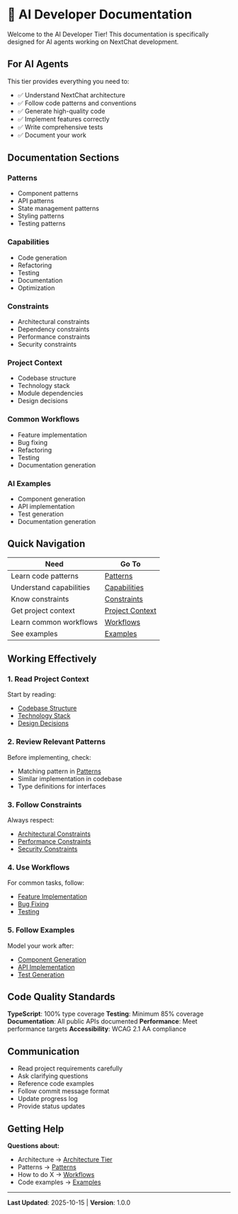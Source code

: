 # 🤖 AI Developer Documentation

Welcome to the AI Developer Tier! This documentation is specifically designed for AI agents working on NextChat development.

## For AI Agents

This tier provides everything you need to:
- ✅ Understand NextChat architecture
- ✅ Follow code patterns and conventions
- ✅ Generate high-quality code
- ✅ Implement features correctly
- ✅ Write comprehensive tests
- ✅ Document your work

## Documentation Sections

### Patterns
- Component patterns
- API patterns
- State management patterns
- Styling patterns
- Testing patterns

### Capabilities
- Code generation
- Refactoring
- Testing
- Documentation
- Optimization

### Constraints
- Architectural constraints
- Dependency constraints
- Performance constraints
- Security constraints

### Project Context
- Codebase structure
- Technology stack
- Module dependencies
- Design decisions

### Common Workflows
- Feature implementation
- Bug fixing
- Refactoring
- Testing
- Documentation generation

### AI Examples
- Component generation
- API implementation
- Test generation
- Documentation generation

## Quick Navigation

| Need | Go To |
|------|-------|
| Learn code patterns | [Patterns](./patterns/) |
| Understand capabilities | [Capabilities](./capabilities/) |
| Know constraints | [Constraints](./constraints/) |
| Get project context | [Project Context](./project-context/) |
| Learn common workflows | [Workflows](./workflows/) |
| See examples | [Examples](./examples/) |

## Working Effectively

### 1. Read Project Context
Start by reading:
- [Codebase Structure](./project-context/01-codebase-structure.md)
- [Technology Stack](./project-context/02-technology-stack.md)
- [Design Decisions](./project-context/04-design-decisions.md)

### 2. Review Relevant Patterns
Before implementing, check:
- Matching pattern in [Patterns](./patterns/)
- Similar implementation in codebase
- Type definitions for interfaces

### 3. Follow Constraints
Always respect:
- [Architectural Constraints](./constraints/01-architectural-constraints.md)
- [Performance Constraints](./constraints/03-performance-constraints.md)
- [Security Constraints](./constraints/04-security-constraints.md)

### 4. Use Workflows
For common tasks, follow:
- [Feature Implementation](./workflows/01-feature-implementation.md)
- [Bug Fixing](./workflows/02-bug-fixing.md)
- [Testing](./workflows/04-testing.md)

### 5. Follow Examples
Model your work after:
- [Component Generation](./examples/01-component-generation.md)
- [API Implementation](./examples/02-api-implementation.md)
- [Test Generation](./examples/03-test-generation.md)

## Code Quality Standards

**TypeScript**: 100% type coverage
**Testing**: Minimum 85% coverage
**Documentation**: All public APIs documented
**Performance**: Meet performance targets
**Accessibility**: WCAG 2.1 AA compliance

## Communication

- Read project requirements carefully
- Ask clarifying questions
- Reference code examples
- Follow commit message format
- Update progress log
- Provide status updates

## Getting Help

**Questions about:**
- Architecture → [Architecture Tier](../architecture/)
- Patterns → [Patterns](./patterns/)
- How to do X → [Workflows](./workflows/)
- Code examples → [Examples](./examples/)

---

**Last Updated**: 2025-10-15 | **Version**: 1.0.0
